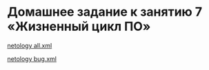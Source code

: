 # Домашнее задание к занятию 7 «Жизненный цикл ПО»

[netology all.xml](09-ci-01-intro/jira%20workflow/netology%20all.xml)

[netology bug.xml](09-ci-01-intro/jira%20workflow/netology%20bug.xml)
